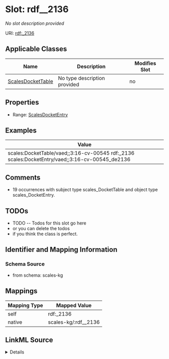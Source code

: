 

# Slot: rdf__2136


_No slot description provided_





URI: [rdf:_2136](http://www.w3.org/1999/02/22-rdf-syntax-ns#_2136)



<!-- no inheritance hierarchy -->





## Applicable Classes

| Name | Description | Modifies Slot |
| --- | --- | --- |
| [ScalesDocketTable](../classes/ScalesDocketTable.md) | No type description provided |  no  |







## Properties

* Range: [ScalesDocketEntry](../classes/ScalesDocketEntry.md)






## Examples

| Value |
| --- |
| scales:DocketTable/vaed;;3:16-cv-00545 rdf:_2136 scales:DocketEntry/vaed;;3:16-cv-00545_de2136 |

## Comments

* 19 occurrences with subject type scales_DocketTable and object type scales_DocketEntry.

## TODOs

* TODO -- Todos for this slot go here
* or you can delete the todos
* if you think the class is perfect.

## Identifier and Mapping Information







### Schema Source


* from schema: scales-kg




## Mappings

| Mapping Type | Mapped Value |
| ---  | ---  |
| self | rdf:_2136 |
| native | scales-kg/:rdf__2136 |




## LinkML Source

<details>
```yaml
name: rdf__2136
description: No slot description provided
todos:
- TODO -- Todos for this slot go here
- or you can delete the todos
- if you think the class is perfect.
comments:
- 19 occurrences with subject type scales_DocketTable and object type scales_DocketEntry.
examples:
- value: scales:DocketTable/vaed;;3:16-cv-00545 rdf:_2136 scales:DocketEntry/vaed;;3:16-cv-00545_de2136
from_schema: scales-kg
rank: 1000
slot_uri: rdf:_2136
alias: rdf__2136
domain_of:
- scales_DocketTable
range: scales_DocketEntry

```
</details>
